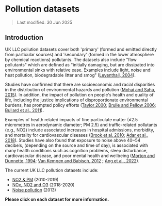 # Pollution datasets

> Last modified: 30 Jun 2025

## Introduction 

UK LLC pollution datasets cover both 'primary' (formed and emitted directly from particular sources) and 'secondary' (formed in the lower atmosphere by chemical reactions) pollutants. The datasets also include "flow pollutants" which are defined as "initially damaging, but are dissipated into environmental sinks with relative ease. Examples include light, noise and heat pollution, biodegradable litter and smog" ([Leventhall, 2004](https://journals.lww.com/nohe/pages/default.aspx)).

Studies have confirmed that there are socioeconomic and racial disparities in the distribution of environmental hazards and pollution ([Mohai and Saha, 2015](http://dx.doi.org/10.1088/1748-9326/10/12/125011)). In addition, the impact of pollution on people's health and quality of life, including the justice implications of disproportionate environmental burdens, has prompted policy efforts ([Taylor 2000](https://journals.sagepub.com/doi/abs/10.1177/0002764200043004003); [Brulle and Pellow 2006](https://www.annualreviews.org/content/journals/10.1146/annurev.publhealth.27.021405.102124); [Bullard et al., 2011](https://www.annualreviews.org/content/journals/10.1146/annurev.publhealth.27.021405.102124)).


Examples of health related impacts of fine particulate matter (≤2.5 micrometres in aerodynamic diameter; PM 2.5) and traffic-related pollutants (e.g., NO2) include associated increases in hospital admissions, morbidity, and mortality for cardiovascular diseases ([Brook et al. 2010](https://www.ncbi.nlm.nih.gov/pubmed/20458016); [Adar et al., 2018](https://doi.org/10.1289/EHP2966)). Studies have also found that exposure to noise above 40‒54 decibels, (depending on the source and time of day), is associated with many health conditions such as cognition problems, sleep disturbance, cardiovascular disease, and poor mental health and wellbeing ([Morton and Dunnette, 1994](https://hero.epa.gov/hero/index.cfm/reference/details/reference_id/1371437); [Van Kempen and Babisch, 2012](https://journals.lww.com/jhypertension/fulltext/2012/06000/the_quantitative_relationship_between_road_traffic.4.aspx) ; [Ang et al., 2022](https://doi.org/10.1016/j.amepre.2022.02.020)).


The current UK LLC pollution datasets include:
- [NO2 & PM](../pollution_datasets/air_pollution_pm25_no2.md) (2010-2019)
- [NOx, NO2 and O3](../pollution_datasets/air_pollution_o3.md) (2018-2020)
- [Noise pollution](../pollution_datasets/noise_pollution.md) (2013)

**Please click on each dataset for more information.**



